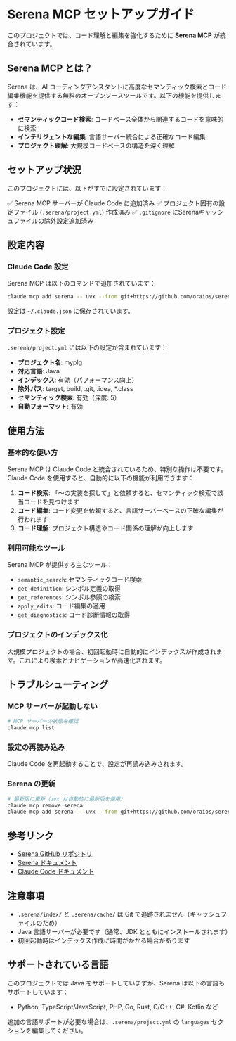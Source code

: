 # Serena MCP セットアップガイド

このプロジェクトでは、コード理解と編集を強化するために **Serena MCP** が統合されています。

## Serena MCP とは？

Serena は、AI コーディングアシスタントに高度なセマンティック検索とコード編集機能を提供する無料のオープンソースツールです。以下の機能を提供します：

- **セマンティックコード検索**: コードベース全体から関連するコードを意味的に検索
- **インテリジェントな編集**: 言語サーバー統合による正確なコード編集
- **プロジェクト理解**: 大規模コードベースの構造を深く理解

## セットアップ状況

このプロジェクトには、以下がすでに設定されています：

✅ Serena MCP サーバーが Claude Code に追加済み
✅ プロジェクト固有の設定ファイル (`.serena/project.yml`) 作成済み
✅ `.gitignore` にSerenaキャッシュファイルの除外設定追加済み

## 設定内容

### Claude Code 設定

Serena MCP は以下のコマンドで追加されています：

```bash
claude mcp add serena -- uvx --from git+https://github.com/oraios/serena serena start-mcp-server --context ide-assistant --project "C:\Users\Unoryuto\Documents\MyPlg\myplg"
```

設定は `~/.claude.json` に保存されています。

### プロジェクト設定

`.serena/project.yml` には以下の設定が含まれています：

- **プロジェクト名**: myplg
- **対応言語**: Java
- **インデックス**: 有効（パフォーマンス向上）
- **除外パス**: target, build, .git, .idea, *.class
- **セマンティック検索**: 有効（深度: 5）
- **自動フォーマット**: 有効

## 使用方法

### 基本的な使い方

Serena MCP は Claude Code と統合されているため、特別な操作は不要です。Claude Code を使用すると、自動的に以下の機能が利用できます：

1. **コード検索**: 「〜の実装を探して」と依頼すると、セマンティック検索で該当コードを見つけます
2. **コード編集**: コード変更を依頼すると、言語サーバーベースの正確な編集が行われます
3. **コード理解**: プロジェクト構造やコード関係の理解が向上します

### 利用可能なツール

Serena MCP が提供する主なツール：

- `semantic_search`: セマンティックコード検索
- `get_definition`: シンボル定義の取得
- `get_references`: シンボル参照の検索
- `apply_edits`: コード編集の適用
- `get_diagnostics`: コード診断情報の取得

### プロジェクトのインデックス化

大規模プロジェクトの場合、初回起動時に自動的にインデックスが作成されます。これにより検索とナビゲーションが高速化されます。

## トラブルシューティング

### MCP サーバーが起動しない

```bash
# MCP サーバーの状態を確認
claude mcp list
```

### 設定の再読み込み

Claude Code を再起動することで、設定が再読み込みされます。

### Serena の更新

```bash
# 最新版に更新（uvx は自動的に最新版を使用）
claude mcp remove serena
claude mcp add serena -- uvx --from git+https://github.com/oraios/serena serena start-mcp-server --context ide-assistant --project "$(pwd)"
```

## 参考リンク

- [Serena GitHub リポジトリ](https://github.com/oraios/serena)
- [Serena ドキュメント](https://deepwiki.com/oraios/serena)
- [Claude Code ドキュメント](https://docs.claude.com/en/docs/claude-code)

## 注意事項

- `.serena/index/` と `.serena/cache/` は Git で追跡されません（キャッシュファイルのため）
- Java 言語サーバーが必要です（通常、JDK とともにインストールされます）
- 初回起動時はインデックス作成に時間がかかる場合があります

## サポートされている言語

このプロジェクトでは Java をサポートしていますが、Serena は以下の言語もサポートしています：

- Python, TypeScript/JavaScript, PHP, Go, Rust, C/C++, C#, Kotlin など

追加の言語サポートが必要な場合は、`.serena/project.yml` の `languages` セクションを編集してください。
